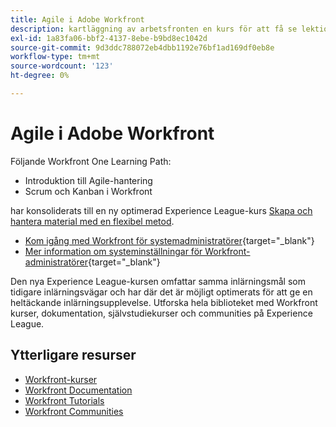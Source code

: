 ```yaml
---
title: Agile i Adobe Workfront
description: kartläggning av arbetsfronten en kurs för att få se lektionskurser
exl-id: 1a83fa06-bbf2-4137-8ebe-b9bd8ec1042d
source-git-commit: 9d3ddc788072eb4dbb1192e76bf1ad169df0eb8e
workflow-type: tm+mt
source-wordcount: '123'
ht-degree: 0%

---
```


# Agile i Adobe Workfront

Följande Workfront One Learning Path:

* Introduktion till Agile-hantering
* Scrum och Kanban i Workfront

har konsoliderats till en ny optimerad Experience League-kurs [Skapa och hantera material med en flexibel metod](https://experienceleague.adobe.com/?recommended=Workfront-L-1-2022.1.agile).

* [Kom igång med Workfront för systemadministratörer](https://experienceleague.adobe.com/?recommended=Workfront-A-1-2022.1.admin){target="_blank"}
* [Mer information om systeminställningar för Workfront-administratörer](https://experienceleague.adobe.com/?recommended=Workfront-A-1-2022.2.admin){target="_blank"}

Den nya Experience League-kursen omfattar samma inlärningsmål som tidigare inlärningsvägar och har där det är möjligt optimerats för att ge en heltäckande inlärningsupplevelse.  Utforska hela biblioteket med Workfront kurser, dokumentation, självstudiekurser och communities på Experience League.

## Ytterligare resurser

* [Workfront-kurser](https://experienceleague.adobe.com/?lang=en&amp;Solution=Workfront#courses)
* [Workfront Documentation](https://experienceleague.adobe.com/docs/workfront.html)
* [Workfront Tutorials](https://experienceleague.adobe.com/docs/workfront-learn/tutorials-workfront/home.html)
* [Workfront Communities](https://experienceleaguecommunities.adobe.com/t5/workfront/ct-p/workfront)
